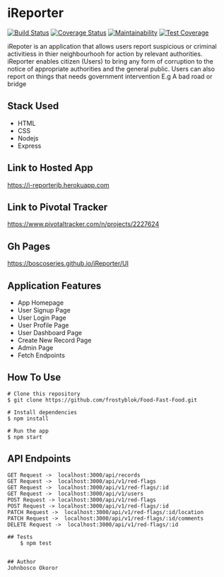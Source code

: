 # iReporter

[![Build Status](https://travis-ci.org/boscoseries/iReporter.svg?branch=develop)](https://travis-ci.org/boscoseries/iReporter) [![Coverage Status](https://coveralls.io/repos/github/boscoseries/iReporter/badge.svg?branch=develop)](https://coveralls.io/github/boscoseries/iReporter?branch=develop) [![Maintainability](https://api.codeclimate.com/v1/badges/b4e160e24b809abe80a0/maintainability)](https://codeclimate.com/github/boscoseries/iReporter/maintainability) [![Test Coverage](https://api.codeclimate.com/v1/badges/b4e160e24b809abe80a0/test_coverage)](https://codeclimate.com/github/boscoseries/iReporter/test_coverage)


iRepoter is an application that allows users report suspicious or criminal activitiess in thier neighbourhooh for action by relevant authorities. iReporter enables citizen (Users) to bring any form of corruption to the notice of appropriate authorities and the general public. Users can also report on things that needs government intervention E.g A bad road or bridge

## Stack Used
- HTML
- CSS
- Nodejs
- Express


## Link to Hosted App
https://i-reporterjb.herokuapp.com

## Link to Pivotal Tracker
https://www.pivotaltracker.com/n/projects/2227624

## Gh Pages
https://boscoseries.github.io/iReporter/UI

## Application Features
* App Homepage
* User Signup Page
* User Login Page
* User Profile Page
* User Dashboard Page
* Create New Record Page
* Admin Page
* Fetch Endpoints

## How To Use

    # Clone this repository
    $ git clone https://github.com/frostyblok/Food-Fast-Food.git

    # Install dependencies
    $ npm install

    # Run the app
    $ npm start

## API Endpoints
```
GET Request ->  localhost:3000/api/records
GET Request ->  localhost:3000/api/v1/red-flags
GET Request ->  localhost:3000/api/v1/red-flags/:id
GET Request ->  localhost:3000/api/v1/users
POST Request -> localhost:3000/api/v1/red-flags
POST Request -> localhost:3000/api/v1/red-flags/:id
PATCH Request ->  localhost:3000/api/v1/red-flags/:id/location
PATCH Request ->  localhost:3000/api/v1/red-flags/:id/comments
DELETE Request ->  localhost:3000/api/v1/red-flags/:id

## Tests
    $ npm test


## Author
Johnbosco Okoror
